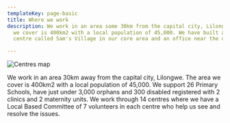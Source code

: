 ```yaml
---
templateKey: page-basic
title: Where we work
description: We work in an area some 30km from the capital city, Lilongwe. The area
  we cover is 400km2 with a local population of 45,000. We have built an ecological
  centre called Sam's Village in our core area and an office near the capital, Lilongwe.

---
```

![Centres map](/img/centres.png "Centres Map")

We work in an area 30km away from the capital city, Lilongwe. The area we cover is 400km2 with a local population of 45,000. We support 26 Primary Schools, have just under 3,000 orphans and 300 disabled registered with 2 clinics and 2 maternity units. We work through 14 centres where we have a Local Based Committee of 7 volunteers in each centre who help us see and resolve the issues.